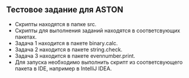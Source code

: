 ﻿## Тестовое задание для ASTON ##
- Скрипты находятся в папке src.
- Скрипты для выполнения заданий находятся в соответсвующих пакетах.
- Задача 1 находится в пакете binary.calc.
- Задача 2 находится в пакете string.check.
- Задача 3 находится в пакете evennumber.print.
- Для запуска необходимо выполнить скрипт из соответсвующего пакета в IDE, например в IntelliJ IDEA.
